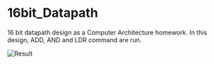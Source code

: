 # 16bit_Datapath

16 bit datapath design as a Computer Architecture homework. In this design, ADD, AND and LDR command are run.

![Result]([http://url/to/img.png](https://github.com/enesdurmus/16bit_Datapath/blob/main/16bit_datapath.png))
